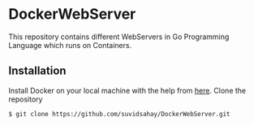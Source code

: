 # DockerWebServer
This repository contains different WebServers in Go Programming Language which runs on Containers.

## Installation
Install Docker on your local machine with the help from [here](https://www.digitalocean.com/community/tutorials/how-to-install-and-use-docker-on-ubuntu-18-04).
Clone the repository
```sh
$ git clone https://github.com/suvidsahay/DockerWebServer.git
```

